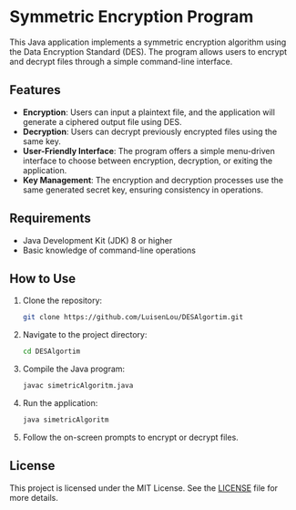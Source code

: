 # Symmetric Encryption Program

This Java application implements a symmetric encryption algorithm using the Data Encryption Standard (DES). The program allows users to encrypt and decrypt files through a simple command-line interface.

## Features

- **Encryption**: Users can input a plaintext file, and the application will generate a ciphered output file using DES.
- **Decryption**: Users can decrypt previously encrypted files using the same key.
- **User-Friendly Interface**: The program offers a simple menu-driven interface to choose between encryption, decryption, or exiting the application.
- **Key Management**: The encryption and decryption processes use the same generated secret key, ensuring consistency in operations.

## Requirements

- Java Development Kit (JDK) 8 or higher
- Basic knowledge of command-line operations

## How to Use

1. Clone the repository:
   ```bash
   git clone https://github.com/LuisenLou/DESAlgortim.git

2. Navigate to the project directory:
   ```bash
   cd DESAlgortim

3. Compile the Java program:
   ```bash
   javac simetricAlgoritm.java

4. Run the application:
   ```bash
   java simetricAlgoritm

5. Follow the on-screen prompts to encrypt or decrypt files.


## License

This project is licensed under the MIT License. See the [LICENSE](LICENSE) file for more details.

